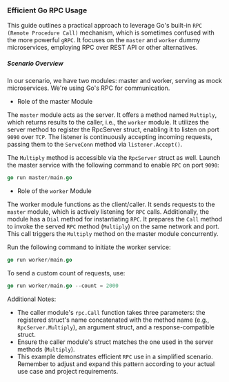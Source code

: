 ### Efficient Go RPC Usage

This guide outlines a practical approach to leverage Go's built-in `RPC (Remote Procedure Call)` mechanism, which is
sometimes confused with the more powerful `gRPC`. It focuses on the `master` and `worker` dummy microservices, employing RPC
over REST API or other alternatives.

##### Scenario Overview

In our scenario, we have two modules: master and worker, serving as mock microservices. We're using Go's RPC for
communication.

- Role of the master Module

The `master` module acts as the server. It offers a method named `Multiply`, which returns results to the caller, i.e.,
the `worker` module. It utilizes the server method to register the RpcServer struct, enabling it to listen on
port `9090` over `TCP`. The listener is continuously accepting incoming requests, passing them to the `ServeConn` method
via `listener.Accept()`.

The `Multiply` method is accessible via the `RpcServer` struct as well. Launch the master service with the following
command to enable `RPC` on port `9090`:

```go
go run master/main.go
```

- Role of the `worker` Module

The worker module functions as the client/caller. It sends requests to the `master` module, which is actively listening
for `RPC` calls. Additionally, the module has a `Dial` method for instantiating `RPC`. It prepares the `Call` method to
invoke the served `RPC` method (`Multiply`) on the same network and port. This call triggers the `Multiply` method on
the master module concurrently.

Run the following command to initiate the worker service:

```go
go run worker/main.go
```

To send a custom count of requests, use:

```go
go run worker/main.go --count = 2000
```

Additional Notes:

- The caller module's `rpc.Call` function takes three parameters: the registered struct's name concatenated with the
  method name (e.g., `RpcServer.Multiply`), an argument struct, and a response-compatible struct.
- Ensure the caller module's struct matches the one used in the server methods (`Multiply`).
- This example demonstrates efficient `RPC` use in a simplified scenario. Remember to adjust and expand this pattern according to your actual use case and project requirements.